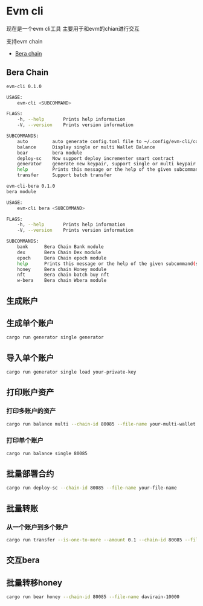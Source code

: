 # Evm cli

现在是一个evm cli工具 主要用于和evm的chian进行交互

支持evm chain
- [Bera chain](https://docs.berachain.com/developers/index)

## Bera Chain

```bash
evm-cli 0.1.0

USAGE:
    evm-cli <SUBCOMMAND>

FLAGS:
    -h, --help       Prints help information
    -V, --version    Prints version information

SUBCOMMANDS:
    auto         auto generate config.toml file to ~/.config/evm-cli/config.toml
    balance      Display single or multi Wallet Balance
    bear         bera module
    deploy-sc    Now support deploy incrementer smart contract
    generator    generate new keypair, support single or multi keypair generate and load single keypair
    help         Prints this message or the help of the given subcommand(s)
    transfer     Support batch transfer
```

```bash
evm-cli-bera 0.1.0
bera module

USAGE:
    evm-cli bera <SUBCOMMAND>

FLAGS:
    -h, --help       Prints help information
    -V, --version    Prints version information

SUBCOMMANDS:
    bank      Bera Chain Bank module
    dex       Bera Chain Dex module
    epoch     Bera Chain epoch module
    help      Prints this message or the help of the given subcommand(s)
    honey     Bera chain Honey module
    nft       Bera chain batch buy nft
    w-bera    Bera chain Wbera module
```

## 生成账户

## 生成单个账户

```bash
cargo run generator single generator
```

## 导入单个账户

```bash
cargo run generator single load your-private-key
```

## 打印账户资产

### 打印多账户的资产

```bash
cargo run balance multi --chain-id 80085 --file-name your-multi-wallet
```

### 打印单个账户

```bash
cargo run balance single 80085
```

## 批量部署合约

```bash
cargo run deploy-sc --chain-id 80085 --file-name your-file-name
```

## 批量转账


### 从一个账户到多个账户

```bash
cargo run transfer --is-one-to-more --amount 0.1 --chain-id 80085 --file-name davirain-10000
```

## 交互bera


## 批量转移honey

```bash
cargo run bear honey --chain-id 80085 --file-name davirain-10000
```

